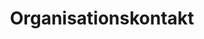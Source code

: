 ---
layout: modul
title: Organisationskontakt
description: Modul, das drei Personen mit Bild, Titel, Namen, Telefonnummer und Email-Adresse sowie daneben beliebigen HTML-Inhalt anzeigt.
department: modul
name: modul-orgakontakt
img: /media/konzepte/module/modul_orgakontakt.png
---